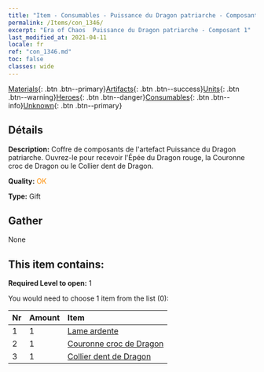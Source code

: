 ```yaml
---
title: "Item - Consumables - Puissance du Dragon patriarche - Composant 1"
permalink: /Items/con_1346/
excerpt: "Era of Chaos  Puissance du Dragon patriarche - Composant 1"
last_modified_at: 2021-04-11
locale: fr
ref: "con_1346.md"
toc: false
classes: wide
---
```

 [Materials](/fr/Items/){: .btn .btn--primary}[Artifacts](/fr/Items/Artifacts/){: .btn .btn--success}[Units](/fr/Items/Units/){: .btn .btn--warning}[Heroes](/fr/Items/Heroes/){: .btn .btn--danger}[Consumables](/fr/Items/Consumables/){: .btn .btn--info}[Unknown](/fr/Items/Unknown/){: .btn .btn--primary}

## Détails
 **Description:** Coffre de composants de l'artefact Puissance du Dragon patriarche. Ouvrez-le pour recevoir l'Épée du Dragon rouge, la Couronne croc de Dragon ou le Collier dent de Dragon.

 **Quality:** <span style="color: #FF8C00">OK</span>

 **Type:** Gift

## Gather

  None

## This item contains:

 **Required Level to open:** 1

 You would need to choose 1 item from the list (0):

  | Nr | Amount |     Item    |
  |:---|:-------|:------------|
  | 1 | 1 | [Lame ardente](/fr/Items/art_146/) | 
  | 2 | 1 | [Couronne croc de Dragon](/fr/Items/art_147/) | 
  | 3 | 1 | [Collier dent de Dragon](/fr/Items/art_149/) | 

